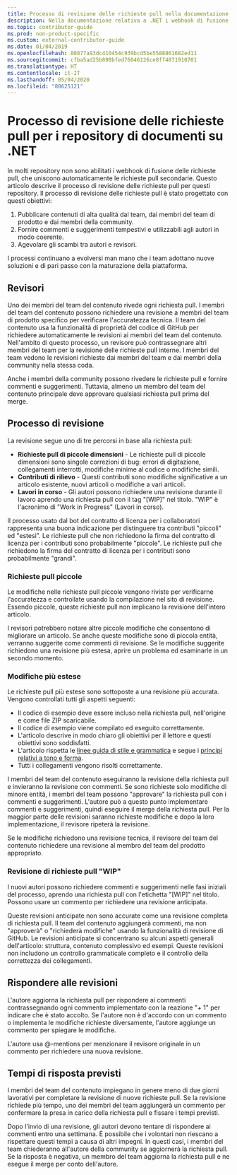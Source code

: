 ```yaml
---
title: Processo di revisione delle richieste pull nella documentazione relativa a .NET
description: Nella documentazione relativa a .NET i webhook di fusione di richieste pull non sono abilitati. Questo articolo descrive il processo di richiesta pull per questi repository
ms.topic: contributor-guide
ms.prod: non-product-specific
ms.custom: external-contributor-guide
ms.date: 01/04/2019
ms.openlocfilehash: 80877a93dc410454c939bcd5be5588861682ed11
ms.sourcegitcommit: cfba5ad25b898bfed76046126ce8ff4871910701
ms.translationtype: HT
ms.contentlocale: it-IT
ms.lasthandoff: 05/04/2020
ms.locfileid: "80625121"
---
```

# <a name="pull-request-review-process-for-the-net-docs-repositories"></a>Processo di revisione delle richieste pull per i repository di documenti su .NET

In molti repository non sono abilitati i webhook di fusione delle richieste pull, che uniscono automaticamente le richieste pull secondarie. Questo articolo descrive il processo di revisione delle richieste pull per questi repository. Il processo di revisione delle richieste pull è stato progettato con questi obiettivi:

1. Pubblicare contenuti di alta qualità dal team, dai membri del team di prodotto e dai membri della community.
1. Fornire commenti e suggerimenti tempestivi e utilizzabili agli autori in modo coerente.
1. Agevolare gli scambi tra autori e revisori.

I processi continuano a evolversi man mano che i team adottano nuove soluzioni e di pari passo con la maturazione della piattaforma.

## <a name="reviewers"></a>Revisori

Uno dei membri del team del contenuto rivede ogni richiesta pull. I membri del team del contenuto possono richiedere una revisione a membri del team di prodotto specifico per verificare l'accuratezza tecnica. Il team del contenuto usa la funzionalità di proprietà del codice di GitHub per richiedere automaticamente le revisioni ai membri del team del contenuto. Nell'ambito di questo processo, un revisore può contrassegnare altri membri del team per la revisione delle richieste pull interne. I membri del team vedono le revisioni richieste dai membri del team e dai membri della community nella stessa coda.

Anche i membri della community possono rivedere le richieste pull e fornire commenti e suggerimenti. Tuttavia, almeno un membro del team del contenuto principale deve approvare qualsiasi richiesta pull prima del merge.

## <a name="review-process"></a>Processo di revisione

La revisione segue uno di tre percorsi in base alla richiesta pull:

- **Richieste pull di piccole dimensioni** - Le richieste pull di piccole dimensioni sono singole correzioni di bug: errori di digitazione, collegamenti interrotti, modifiche minime al codice o modifiche simili.
- **Contributi di rilievo** - Questi contributi sono modifiche significative a un articolo esistente, nuovi articoli o modifiche a vari articoli.
- **Lavori in corso** - Gli autori possono richiedere una revisione durante il lavoro aprendo una richiesta pull con il tag "[WIP]" nel titolo. "WIP" è l'acronimo di "Work in Progress" (Lavori in corso). 

Il processo usato dal bot del contratto di licenza per i collaboratori rappresenta una buona indicazione per distinguere tra contributi "piccoli" ed "estesi". Le richieste pull che non richiedono la firma del contratto di licenza per i contributi sono probabilmente "piccole". Le richieste pull che richiedono la firma del contratto di licenza per i contributi sono probabilmente "grandi".

### <a name="small-prs"></a>Richieste pull piccole

Le modifiche nelle richieste pull piccole vengono riviste per verificarne l'accuratezza e controllate usando la compilazione nel sito di revisione. Essendo piccole, queste richieste pull non implicano la revisione dell'intero articolo. 

I revisori potrebbero notare altre piccole modifiche che consentono di migliorare un articolo. Se anche queste modifiche sono di piccola entità, verranno suggerite come commenti di revisione. Se le modifiche suggerite richiedono una revisione più estesa, aprire un problema ed esaminarle in un secondo momento. 

### <a name="larger-changes"></a>Modifiche più estese

Le richieste pull più estese sono sottoposte a una revisione più accurata. Vengono controllati tutti gli aspetti seguenti:

- Il codice di esempio deve essere incluso nella richiesta pull, nell'origine e come file ZIP scaricabile.
- Il codice di esempio viene compilato ed eseguito correttamente.
- L'articolo descrive in modo chiaro gli obiettivi per il lettore e questi obiettivi sono soddisfatti.
- L'articolo rispetta le [linee guida di stile e grammatica](dotnet-style-guide.md) e segue i [principi relativi a tono e forma](dotnet-voice-tone.md).
- Tutti i collegamenti vengono risolti correttamente.

I membri del team del contenuto eseguiranno la revisione della richiesta pull e invieranno la revisione con commenti. Se sono richieste solo modifiche di minore entità, i membri del team possono "approvare" la richiesta pull con i commenti e suggerimenti. L'autore può a questo punto implementare commenti e suggerimenti, quindi eseguire il merge della richiesta pull. Per la maggior parte delle revisioni saranno richieste modifiche e dopo la loro implementazione, il revisore ripeterà la revisione.

Se le modifiche richiedono una revisione tecnica, il revisore del team del contenuto richiedere una revisione al membro del team del prodotto appropriato.

### <a name="review-wip-pull-requests"></a>Revisione di richieste pull "WIP"

I nuovi autori possono richiedere commenti e suggerimenti nelle fasi iniziali del processo, aprendo una richiesta pull con l'etichetta "[WIP]" nel titolo. Possono usare un commento per richiedere una revisione anticipata.

Queste revisioni anticipate non sono accurate come una revisione completa di richiesta pull. Il team del contenuto aggiungerà commenti, ma non "approverà" o "richiederà modifiche" usando la funzionalità di revisione di GitHub. Le revisioni anticipate si concentrano su alcuni aspetti generali dell'articolo: struttura, contenuto complessivo ed esempi. Queste revisioni non includono un controllo grammaticale completo e il controllo della correttezza dei collegamenti.

## <a name="respond-to-reviews"></a>Rispondere alle revisioni

L'autore aggiorna la richiesta pull per rispondere ai commenti contrassegnando ogni commento implementato con la reazione "+ 1" per indicare che è stato accolto. Se l'autore non è d'accordo con un commento o implementa le modifiche richieste diversamente, l'autore aggiunge un commento per spiegare le modifiche.

L'autore usa @-mentions per menzionare il revisore originale in un commento per richiedere una nuova revisione. 

## <a name="response-time-expectations"></a>Tempi di risposta previsti

I membri del team del contenuto impiegano in genere meno di due giorni lavorativi per completare la revisione di nuove richieste pull. Se la revisione richiede più tempo, uno dei membri del team aggiungerà un commento per confermare la presa in carico della richiesta pull e fissare i tempi previsti.

Dopo l'invio di una revisione, gli autori devono tentare di rispondere ai commenti entro una settimana. È possibile che i volontari non riescano a rispettare questi tempi a causa di altri impegni. In questi casi, i membri del team chiederanno all'autore della community se aggiornerà la richiesta pull. Se la risposta è negativa, un membro del team aggiorna la richiesta pull e ne esegue il merge per conto dell'autore.
